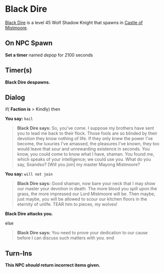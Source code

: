 # Black Dire



[Black Dire](/npc/59129) is a level 45 Wolf Shadow Knight that spawns in [Castle of Mistmoore](/zone/59).




## On NPC Spawn

**Set a timer** named *depop* for 2100 seconds


## Timer(s)

**Black Dire despawns.**


## Dialog

if( **Faction is** > Kindly) then 


**You say:** `hail`




>**Black Dire says:** So, you've come. I suppose my brothers have sent you to lead me back to their flock. Those fools are so blinded by their devotion they know nothing of life. If they only knew the power I've become, the luxuries I've amassed, the pleasures I've known, they too would leave that sour and unrewarding existence in seconds. You know, you could come to know what I have, shaman. You found me, which speaks of your intelligence; we could use you. What do you say, Soandso? [Will you join] my master Mayong Mistmoore?


**You say:** `will not join`




>**Black Dire says:** Good shaman, now bare your neck that I may show our master your devotion in death. The more blood you spill upon the grass, the more impressed our Lord Mistmoore will be. Then maybe, just maybe, you will be allowed to scour our kitchen floors in the eternity of unlife. TEAR him to pieces, my wolves!



**Black Dire attacks you.**


else


>**Black Dire says:** You need to prove your dedication to our cause before I can discuss such matters with you.
end



## Turn-Ins



**This NPC *should* return incorrect items given.**
